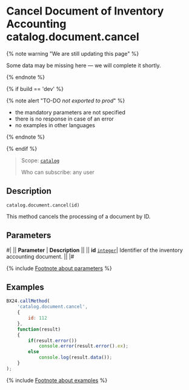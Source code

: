 # Cancel Document of Inventory Accounting catalog.document.cancel

{% note warning "We are still updating this page" %}

Some data may be missing here — we will complete it shortly.

{% endnote %}

{% if build == 'dev' %}

{% note alert "TO-DO _not exported to prod_" %}

- the mandatory parameters are not specified
- there is no response in case of an error
- no examples in other languages
  
{% endnote %}

{% endif %}

> Scope: [`catalog`](../../scopes/permissions.md)
>
> Who can subscribe: any user

## Description

```http
catalog.document.cancel(id)
```

This method cancels the processing of a document by ID.

## Parameters

#|
|| **Parameter** | **Description** ||
|| **id**
[`integer`](../../data-types.md)| Identifier of the inventory accounting document. ||
|#

{% include [Footnote about parameters](../../../_includes/required.md) %}

## Examples

```js
BX24.callMethod(
    'catalog.document.cancel',
    {
        id: 112
    },
    function(result)
    {
        if(result.error())
            console.error(result.error().ex);
        else
            console.log(result.data());
    }
);
```

{% include [Footnote about examples](../../../_includes/examples.md) %}